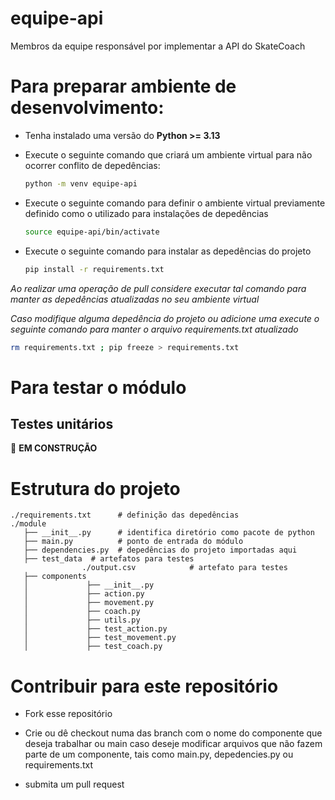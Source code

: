 # equipe-api
Membros da equipe responsável por implementar a API do SkateCoach

# Para preparar ambiente de desenvolvimento:

- Tenha instalado uma versão do **Python >= 3.13**

- Execute o seguinte comando que criará um ambiente virtual para não ocorrer conflito de depedências:
    ```bash
    python -m venv equipe-api
    ```
- Execute o seguinte comando para definir o ambiente virtual previamente definido como o utilizado para instalações de depedências

    ```bash
    source equipe-api/bin/activate
    ```
- Execute o seguinte comando para instalar as depedências do projeto 
    
    ```bash
    pip install -r requirements.txt
    ```

*Ao realizar uma operação de pull considere executar tal comando para manter as depedências atualizadas no seu ambiente virtual*

*Caso modifique alguma depedência do projeto ou adicione uma execute o seguinte comando para manter o arquivo requirements.txt atualizado*

```bash
rm requirements.txt ; pip freeze > requirements.txt
```

# Para testar o módulo

## Testes unitários

👷‍ **EM CONSTRUÇÃO**

# Estrutura do projeto

````
./requirements.txt      # definição das depedências
./module               
   ├── __init__.py      # identifica diretório como pacote de python
   ├── main.py          # ponto de entrada do módulo
   ├── dependencies.py  # depedências do projeto importadas aqui
   ├── test_data  # artefatos para testes
                ./output.csv            # artefato para testes
   ├── components  
   │             ├── __init__.py  
   │             ├── action.py
   │             ├── movement.py
   │             ├── coach.py
   │             ├── utils.py
   │             ├── test_action.py 
   │             ├── test_movement.py 
   │             ├── test_coach.py 
````

# Contribuir para este repositório

- Fork esse repositório

- Crie ou dê checkout numa das branch com o nome do componente que deseja trabalhar ou main caso deseje modificar arquivos que não fazem parte de um componente, tais como main.py, depedencies.py ou requirements.txt

- submita um pull request
